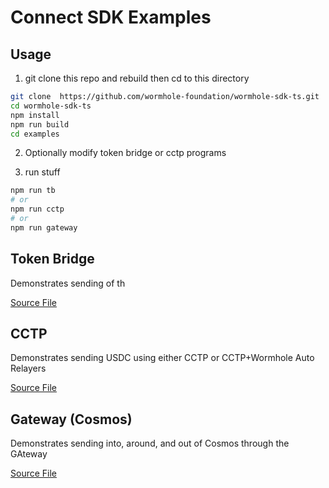 # Connect SDK Examples


## Usage

1) git clone this repo and rebuild then cd to this directory

```sh
git clone  https://github.com/wormhole-foundation/wormhole-sdk-ts.git
cd wormhole-sdk-ts
npm install
npm run build
cd examples
```

2) Optionally modify token bridge or cctp programs

3) run stuff

```sh
npm run tb
# or
npm run cctp
# or
npm run gateway
```

## Token Bridge

Demonstrates sending  of th

[Source File](src/tokenBridge.ts)

## CCTP

Demonstrates sending USDC using either CCTP or CCTP+Wormhole Auto Relayers

[Source File](src/cctp.ts)


## Gateway (Cosmos)

Demonstrates sending into, around, and out of Cosmos through the GAteway

[Source File](src/cosmos.ts)

